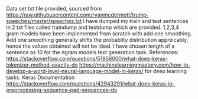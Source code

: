 Data set txt file provided, sourced from https://raw.githubusercontent.com/ryanmcdermott/trump-speeches/master/speeches.txt
I have dumped my train and test sentences in 2 txt files called traindump and testdump which are provided.
1,2,3,4 gram models have been implemented from scratch with add one smoothing. Add one smoothing generally shifts the probabilty distribution appreicably, hence the values obtained will not be ideal.
I have chosen length of a sentence as 10 for the ngram models text generation task. 
References:
https://stackoverflow.com/questions/51956000/what-does-keras-tokenizer-method-exactly-do
https://machinelearningmastery.com/how-to-develop-a-word-level-neural-language-model-in-keras/ for deep learning tasks. 
Keras Documentation
https://stackoverflow.com/questions/42943291/what-does-keras-io-preprocessing-sequence-pad-sequences-do
